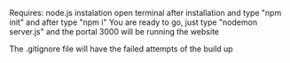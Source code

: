 Requires: node.js instalation
open terminal after installation and type "npm init" and after type "npm i"
You are ready to go, just type "nodemon server.js" and the portal 3000 will be running the website

The .gitignore file will have the failed attempts of the build up
